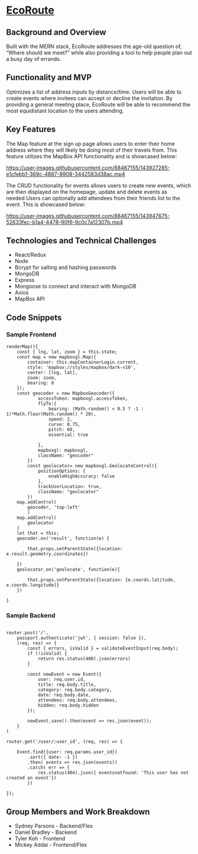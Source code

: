 # [EcoRoute](https://ecopool.herokuapp.com/)

## Background and Overview
Built with the MERN stack, EcoRoute addresses the age-old question of, “Where should we meet?” while also providing a tool to help people plan out a busy day of errands.  

## Functionality and MVP 
Optimizes a list of address inputs by distance/time.
Users will be able to create events where invitees can accept or decline the invitation. By providing a general meeting place, EcoRoute will be able to recommend the most equidistant location to the users attending. 


## Key Features
The Map feature at the sign up page allows users to enter their home address where they will likely be doing most of their travels from. This feature utilizes the MapBox API functionality and is showcased below: 


 
   https://user-images.githubusercontent.com/88467155/143927285-e1cfebb1-369c-4887-8908-3442583d38ac.mp4 
  
  
  
  
  
  The CRUD functionality for events allows users to create new events, which are then displayed on the homepage, update and delete events as needed.Users can optionally add attendees from their friends list to the event. This is showcased below:
  




https://user-images.githubusercontent.com/88467155/143947675-52633fec-b1a4-4478-90f6-9c0c7a12307b.mp4



## Technologies and Technical Challenges

* React/Redux
* Node
* Bcrypt for salting and hashing passwords
* MongoDB
* Express
* Mongoose to connect and interact with MongoDB
* Axios
* MapBox API

## Code Snippets
 ### Sample Frontend

    renderMap(){
        const { lng, lat, zoom } = this.state;
        const map = new mapboxgl.Map({
            container: this.mapContainerLogin.current,
            style: 'mapbox://styles/mapbox/dark-v10',
            center: [lng, lat],
            zoom: zoom,
            bearing: 0
        });
        const geocoder = new MapboxGeocoder({
                accessToken: mapboxgl.accessToken,
                flyTo:{
                    bearing: (Math.random() < 0.5 ? -1 : 1)*Math.floor(Math.random() * 20),
                    speed: 2,
                    curve: 0.75,
                    pitch: 60,
                    essential: true
                    
                },
                mapboxgl: mapboxgl,
                className: "geocoder"
            })
            const geolocator= new mapboxgl.GeolocateControl({
                positionOptions: {
                    enableHighAccuracy: false
                },
                trackUserLocation: true,
                className: "geolocator"
            })
        map.addControl(
            geocoder, 'top-left'
            )
        map.addControl(
            geolocator
        )
        let that = this;
        geocoder.on('result', function(e) {

            that.props.setParentState({location: e.result.geometry.coordinates})
       
        })
        geolocator.on('geolocate', function(e){

            that.props.setParentState({location: [e.coords.latitude, e.coords.longitude]}
        })
       
    }


### Sample Backend
```

router.post('/', 
    passport.authenticate('jwt', { session: false }),
    (req, res) => {
        const { errors, isValid } = validateEventInput(req.body);
        if (!isValid) {
            return res.status(400).json(errors)
        }
        
        const newEvent = new Event({
            user: req.user.id,
            title: req.body.title,
            category: req.body.category,
            date: req.body.date,
            attendees: req.body.attendees,
            hidden: req.body.hidden
        });

        newEvent.save().then(event => res.json(event));
    }
)

router.get('/user/:user_id', (req, res) => {
    
    Event.find({user: req.params.user_id})
        .sort({ date: -1 })
        .then( events => res.json(events))
        .catch( err => {
            res.status(404).json({ eventsnotfound: 'This user has not created an event'})
        })

});

```


  
 
## Group Members and Work Breakdown
* Sydney Parsons - Backend/Flex
* Daniel Bradley - Backend
* Tyler Koh - Frontend
* Mickey Addai - Frontend/Flex
